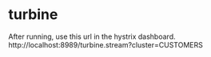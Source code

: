turbine
=======
After running, use this url in the hystrix dashboard.  http://localhost:8989/turbine.stream?cluster=CUSTOMERS
